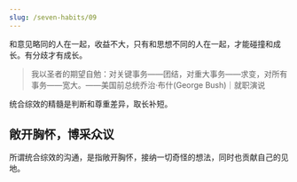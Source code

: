 ```yaml
---
slug: /seven-habits/09
---
```


和意见略同的人在一起，收益不大，只有和思想不同的人在一起，才能碰撞和成长。有分歧才有成长。



> 我以圣者的期望自勉：对关键事务——团结，对重大事务——求变，对所有事务——宽大。——美国前总统乔治·布什(George Bush)｜就职演说

统合综效的精髓是判断和尊重差异，取长补短。



## 敞开胸怀，博采众议

所谓统合综效的沟通，是指敞开胸怀，接纳一切奇怪的想法，同时也贡献自己的见地。



